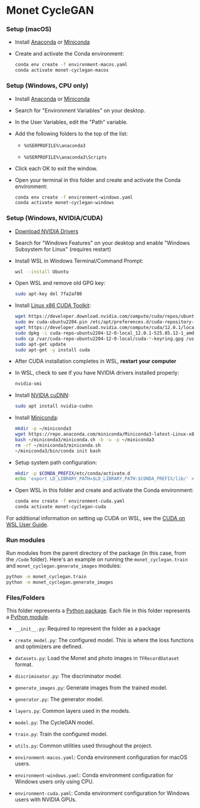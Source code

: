 # Monet CycleGAN

### Setup (macOS)

- Install [Anaconda](https://www.anaconda.com/) or [Miniconda](https://docs.conda.io/en/latest/miniconda.html)

- Create and activate the Conda environment:

  ```sh
  conda env create -f environment-macos.yaml
  conda activate monet-cyclegan-macos
  ```

### Setup (Windows, CPU only)

- Install [Anaconda](https://www.anaconda.com/) or [Miniconda](https://docs.conda.io/en/latest/miniconda.html)

- Search for "Environment Variables" on your desktop.

- In the User Variables, edit the "Path" variable.

- Add the following folders to the top of the list:

  - `%USERPROFILE%\anaconda3`

  - `%USERPROFILE%\anaconda3\Scripts`

- Click each OK to exit the window. 

- Open your terminal in this folder and create and activate the Conda environment:

  ```sh
  conda env create -f environment-windows.yaml
  conda activate monet-cyclegan-windows
  ```

### Setup (Windows, NVIDIA/CUDA)

- [Download NVIDIA Drivers](https://www.nvidia.com/Download/index.aspx)

- Search for "Windows Features" on your desktop and enable "Windows Subsystem for Linux" (requires restart)

- Install WSL in Windows Terminal/Command Prompt:

  ```sh
  wsl --install Ubuntu
  ```

- Open WSL and remove old GPG key:

  ```sh
  sudo apt-key del 7fa2af80
  ```

- Install [Linux x86 CUDA Toolkit](https://developer.nvidia.com/cuda-downloads?target_os=Linux&target_arch=x86_64&Distribution=Ubuntu&target_version=22.04&target_type=deb_local):

  ```sh
  wget https://developer.download.nvidia.com/compute/cuda/repos/ubuntu2204/x86_64/cuda-ubuntu2204.pin
  sudo mv cuda-ubuntu2204.pin /etc/apt/preferences.d/cuda-repository-pin-600
  wget https://developer.download.nvidia.com/compute/cuda/12.0.1/local_installers/cuda-repo-ubuntu2204-12-0-local_12.0.1-525.85.12-1_amd64.deb
  sudo dpkg -i cuda-repo-ubuntu2204-12-0-local_12.0.1-525.85.12-1_amd64.deb
  sudo cp /var/cuda-repo-ubuntu2204-12-0-local/cuda-*-keyring.gpg /usr/share/keyrings/
  sudo apt-get update
  sudo apt-get -y install cuda
  ```

- After CUDA installation completes in WSL, **restart your computer**

- In WSL, check to see if you have NVIDIA drivers installed properly:

  ```sh
  nvidia-smi
  ```
  
- Install [NVIDIA cuDNN](https://developer.nvidia.com/cudnn):

  ```sh
  sudo apt install nvidia-cudnn
  ```

- Install [Miniconda](https://docs.conda.io/en/latest/miniconda.html):

  ```sh
  mkdir -p ~/miniconda3
  wget https://repo.anaconda.com/miniconda/Miniconda3-latest-Linux-x86_64.sh -O ~/miniconda3/miniconda.sh
  bash ~/miniconda3/miniconda.sh -b -u -p ~/miniconda3
  rm -rf ~/miniconda3/miniconda.sh
  ~/miniconda3/bin/conda init bash
  ```

- Setup system path configuration:

  ```sh
  mkdir -p $CONDA_PREFIX/etc/conda/activate.d
  echo 'export LD_LIBRARY_PATH=$LD_LIBRARY_PATH:$CONDA_PREFIX/lib/' > $CONDA_PREFIX/etc/conda/activate.d/env_vars.sh
  ```

- Open WSL in this folder and create and activate the Conda environment:

  ```sh
  conda env create -f environment-cuda.yaml
  conda activate monet-cyclegan-cuda
  ```
  
For additional information on setting up CUDA on WSL, see the [CUDA on WSL User Guide](https://docs.nvidia.com/cuda/wsl-user-guide/index.html).

### Run modules

Run modules from the parent directory of the package (in this case, from the `/Code` folder).
Here's an example on running the `monet_cyclegan.train` and `monet_cyclegan.generate_images` modules:

```sh
python -m monet_cyclegan.train
python -m monet_cyclegan.generate_images
```

### Files/Folders

This folder represents a [Python package](https://docs.python.org/3/tutorial/modules.html#packages).
Each file in this folder represents a [Python module](https://docs.python.org/3/tutorial/modules.html).

- `__init__.py`: Required to represent the folder as a package

- `create_model.py`: The configured model.
  This is where the loss functions and optimizers are defined.

- `datasets.py`: Load the Monet and photo images in `TFRecordDataset` format.

- `discriminator.py`: The discriminator model.

- `generate_images.py`: Generate images from the trained model.

- `generator.py`: The generator model.

- `layers.py`: Common layers used in the models.

- `model.py`: The CycleGAN model.

- `train.py`: Train the configured model.

- `utils.py`: Common utilities used throughout the project.

- `environment-macos.yaml`: Conda environment configuration for macOS users.

- `environment-windows.yaml`: Conda environment configuration for Windows users only using CPU.

- `environment-cuda.yaml`: Conda environment configuration for Windows users with NVIDIA GPUs.